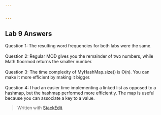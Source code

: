 ```yaml
---


---
```


<h2 id="lab-9-answers">Lab 9 Answers</h2>
<p>Question 1: The resulting word frequencies for both labs were the same.<br>
<br>
Question 2: Regular MOD gives you the remainder of two numbers, while Math.floormod returns the smaller number.<br>
<br>
Question 3: The time complexity of MyHashMap.size() is O(n). You can make it more efficient by making it bigger.<br>
<br>
Question 4: I had an easier time implementing a linked list as opposed to a hashmap, but the hashmap performed more efficiently. The map is useful because you can associate a key to a value.</p>
<blockquote>
<p>Written with <a href="https://stackedit.io/">StackEdit</a>.</p>
</blockquote>

